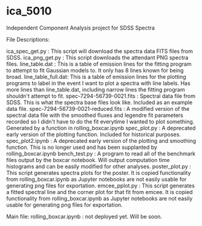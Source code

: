 # ica_5010
Independent Component Analysis project for SDSS Spectra

File Descriptions:

ica_spec_get.py : This script will download the spectra data FITS files from SDSS.
ica_png_get.py : This script downloads the attendant PNG spectra files.
line_table.dat : This is a table of emission lines for the fitting program to
  attempt to fit Gaussian models to. It only has 8 lines known for being broad.
line_table_full.dat: This is a table of emission lines for the plotting programs
  to label in the event I want to plot a spectra with line labels. Has more lines
  than line_table.dat, including narrow lines the fitting program shouldn't attempt
  to fit.
spec-7294-56739-0021.fits : Spectral data file from SDSS. This is what the spectra
  base files look like. Included as an example data file.
spec-7294-56739-0021-reduced.fits : A modified version of the spectral data file
  with the smoothed fluxes and legendre fit parameters recorded so I didn't have to
  do the fit everytime I wanted to plot something. Generated by a function in
  rolling_boxcar.ipynb
spec_plot.py : A deprecated early version of the plotting function. Included for
  historical purposes.
spec_plot2.ipynb : A deprecated early version of the plotting and smoothing
  function. This is no longer used and has been supplanted by rolling_boxcar.ipynb
bench_test.py : A program to read all of the benchmark files output by the boxcar
  notebook. Will output computation time histograms and can be easily modified
  for other analyses.
poster_plot.py : This script generates spectra plots for the poster. It is copied
  functionality from rolling_boxcar.ipynb as Jupyter notebooks are not easily
  usable for generating png files for exportation.
emcee_pplot.py : This script generates a fitted spectral line and the corner plot
  for that fit from emcee. It is copied functionality from rolling_boxcar.ipynb
  as Jupyter notebooks are not easily usable for generating png files for
  exportation.

Main file:
rolling_boxcar.ipynb : not deployed yet. Will be soon.
